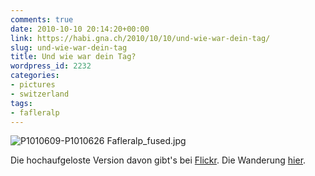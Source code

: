 ```yaml
---
comments: true
date: 2010-10-10 20:14:20+00:00
link: https://habi.gna.ch/2010/10/10/und-wie-war-dein-tag/
slug: und-wie-war-dein-tag
title: Und wie war dein Tag?
wordpress_id: 2232
categories:
- pictures
- switzerland
tags:
- fafleralp
---
```


![P1010609-P1010626 Fafleralp_fused.jpg](https://habi.gna.ch/wp-content/uploads/2010/10/P1010609-P1010626-Fafleralp_fused.jpg)




Die hochaufgeloste Version davon gibt's bei [Flickr](https://www.flickr.com/photos/habi/5068497939/lightbox/). Die Wanderung [hier](https://habi.gna.ch/u/60).



